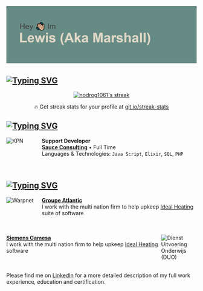 ![img](/header.png)

## [![Typing SVG](https://readme-typing-svg.herokuapp.com?color=%23668A84&lines=My+Stats)](https://git.io/typing-svg)

<!-- GitHub Readme Streak Stats - https://github.com/DenverCoder1/github-readme-streak-stats -->
<p align="center">
  <a href="https://github.com/DenverCoder1/github-readme-streak-stats">
    <img title="🔥 Get streak stats for your profile at git.io/streak-stats" alt="nodrog1061's streak" src="https://github-readme-streak-stats.herokuapp.com/?user=nodrog1061&theme=monokai-metallian&hide_border=true"/>
  </a>
  <p align="center">🔥 Get streak stats for your profile at <a href="https://git.io/streak-stats">git.io/streak-stats</a></p>
</p>


## [![Typing SVG](https://readme-typing-svg.herokuapp.com?color=%23668A84&lines=Who+I+Work+For)](https://git.io/typing-svg)


[<img align="left" height="94px" width="94px" alt="KPN" src="https://pbs.twimg.com/profile_images/704962258863005696/G94ENfqo.jpg"/>](https://www.kpn.com/)

**Support Developer** \
[**Sauce Consulting**](https://www.wearesauce.io) • Full Time \
Languages & Technologies: `Java Script`, `Elixir`, `SQL`, `PHP` \
<br/>
<br/>


## [![Typing SVG](https://readme-typing-svg.herokuapp.com?color=%23668A84&lines=Who+I+Work+With)](https://git.io/typing-svg)


[<img align="left" height="94px" width="94px" alt="Warpnet" src="https://pbs.twimg.com/profile_images/821657853064777729/sjops9vj.jpg"/>](https://warpnet.nl/)

[**Groupe Atlantic**](https://www.groupe-atlantic.fr/en) \
I work with the multi nation firm to help upkeep [Ideal Heating](https://idealheating.com) suite of software \
<br/>
<br/>

[<img align="right" height="94px" width="94px" alt="Dienst Uitvoering Onderwijs (DUO)" src="https://pbs.twimg.com/profile_images/1410482494684680192/m-_Rk0PF.jpg"/>](https://duo.nl/)

[**Siemens Gamesa**](https://www.groupe-atlantic.fr/en) \
I work with the multi nation firm to help upkeep [Ideal Heating](https://idealheating.com) software \
<br/>
<br/>

Please find me on [LinkedIn](https://www.linkedin.com/in/lewis-taylor-0603a9161) for a more detailed description of my full work experience, education and certification.
